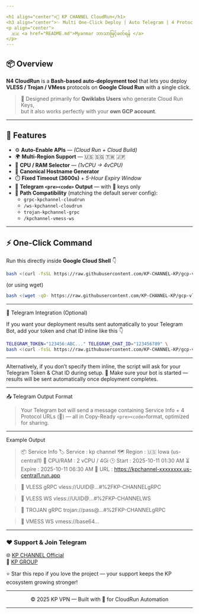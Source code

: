 ```yaml
---

<h1 align="center">🚀 KP CHANNEL CloudRun</h1>
<h3 align="center">✨ Multi One-Click Deploy | Auto Telegram | 4 Protocols on CloudRun ✨</h3>
<p align="center">
  🇲🇲 <a href="README.md">Myanmar ဘာသာဖြင့်ဖတ်ရန် </a> 
</p>
---
```


## 📦 Overview

**N4 CloudRun** is a **Bash-based auto-deployment tool** that lets you deploy  
**VLESS / Trojan / VMess** protocols on **Google Cloud Run** with a single click.  

> 🎯 Designed primarily for **Qwiklabs Users** who generate Cloud Run Keys,  
> but it also works perfectly with your **own GCP account**.

---

## 🧩 Features

- ⚙️ **Auto-Enable APIs** — *(Cloud Run + Cloud Build)*  
- 🌍 **Multi-Region Support** — 🇺🇸 🇸🇬 🇹🇼 🇯🇵  
- 🧠 **CPU / RAM Selector** — *(1vCPU → 4vCPU)*  
- 🔗 **Canonical Hostname Generator**  
- ⏱️ **Fixed Timeout (3600s)** + *5-Hour Expiry Window*  
- 📨 **Telegram `<pre><code>` Output** — with 🚀 keys only  
- 🧭 **Path Compatibility** (matching the default server config):
  - `grpc-kpchannel-cloudrun`
  - `/ws-kpchannel-cloudrun`
  - `trojan-kpchannel-grpc`
  - `/kpchannel-vmess-ws`

---

## ⚡️ One-Click Command

Run this directly inside **Google Cloud Shell** 👇

```bash
bash <(curl -fsSL https://raw.githubusercontent.com/KP-CHANNEL-KP/gcp-vless-3/main/kp.sh)

```
(or using wget)

```bash
bash <(wget -qO- https://raw.githubusercontent.com/KP-CHANNEL-KP/gcp-vless-3/main/kp.sh)

```
---

🤖 Telegram Integration (Optional)

If you want your deployment results sent automatically to your Telegram Bot,
add your token and chat ID inline like this 👇
```bash
TELEGRAM_TOKEN="123456:ABC..." TELEGRAM_CHAT_ID="123456789" \
bash <(curl -fsSL https://raw.githubusercontent.com/KP-CHANNEL-KP/gcp-vless-3/main/kp.sh)

```
---
 Alternatively, if you don’t specify them inline,
the script will ask for your Telegram Token & Chat ID during setup.
📩 Make sure your bot is started — results will be sent automatically once deployment completes.



---
 📤 Telegram Output Format

>Your Telegram bot will send a message containing
Service Info + 4 Protocol URLs (🚀) — all in Copy-Ready ``` <pre><code> ```format, optimized for sharing.
---


 Example Output

> 📦 Service Info
>🏷️ Service : kp channel
>🗺️ Region  : 🇺🇸 Iowa (us-central1)
>🧮 CPU/RAM : 2 vCPU / 4Gi
>🕒 Start   : 2025-10-11 01:30 AM
>⏳ Expire  : 2025-10-11 06:30 AM
>🔗 URL     : https://kpchannel-xxxxxxxx.us-central1.run.app

>🚀 VLESS gRPC
vless://UUID@...#%2FKP-CHANNELgRPC

>🚀 VLESS WS
vless://UUID@...#%2FKP-CHANNELWS

>🚀 TROJAN gRPC
trojan://pass@...#%2FKP-CHANNELgRPC

>🚀 VMESS WS
vmess://base64...

---

### ❤️ Support & Join Telegram

🌐 [KP CHANNEL Official](https://t.me/KP_CHANNEL_KP)  
💬 [KP GROUP](https://t.me/KP_GROUP_KP)  


⭐ Star this repo if you love the project —
your support keeps the KP ecosystem growing stronger!


---

<p align="center">© 2025 KP VPN — Built with 💙 for CloudRun Automation</p>

---
